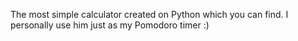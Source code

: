 The most simple calculator created on Python which you can find. I personally use him just as my Pomodoro timer :)
